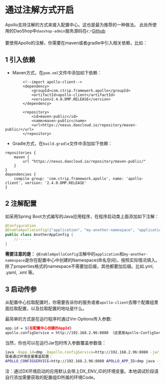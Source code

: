 # 通过注解方式开启
Apollo支持注解的方式来接入配置中心。这也是最为推荐的一种做法。
此处所使用的DaoShop中`daoshop-admin`服务源码在👉[Github](https://github.com/DaoCloud-Labs/daoshop-admin)

要使用Apollo的注解，你需要在maven或者gradle中引入相关依赖，比如：

## 1 引入依赖
- Maven方式，在`pom.xml`文件中添加如下依赖：

```
        <!--import apollo-client-->
        <dependency>
            <groupId>com.ctrip.framework.apollo</groupId>
            <artifactId>apollo-client</artifactId>
            <version>2.4.0.DMP.RELEASE</version>
        </dependency>
        
        <repository>
            <id>maven-public</id>
            <name>maven-public</name>
            <url>https://nexus.daocloud.io/repository/maven-public/</url>
        </repository>
```

- Gradle方式，在`build.gradle`文件中添加如下依赖：

```
repositories {
    maven {
        url "https://nexus.daocloud.io/repository/maven-public/"
    }
}
dependencies {
    compile group: 'com.ctrip.framework.apollo', name: 'apollo-client', version: '2.4.0.DMP.RELEASE'
}
```

## 2 注解配置
如采用Spring Boot方式编写的Java应用程序，在程序启动类上面添加如下注解：

```java
@Configuration
@EnableApolloConfig({"application", "my-another-namespace", "application.yml"})
public class AnotherAppConfig {
	//······
}
```

**需要注意的是：** `@EnableApolloConfig`注解中的`application`和`my-another-namespace`是你在配置中心中创建的Namespace(命名空间)，按照实际情况填入。
除了properties格式的namespace不需要加后缀，其他都要加后缀。比如.yml, .yaml, .xml 等。

## 3 启动传参
从配置中心拉取配置时，你需要告诉你的服务或者`apollo-client`去哪个配置组里面拉取配置，以及拉取配置的地址是什么。

最简单的方式是在运行程序时通过Vm Options传入参数:

```bash
app.id = ${在配置中心创建的AppId}
apollo.configService = http://192.168.2.96:8080 （这里是Apollo-ConfigService的地址。）
```
当然，你也可以在运行Jar包时传入参数覆盖参数值：

```bash
java -Dapp.id=dmp -Dapollo.configService=http://192.168.2.96:8080 -jar your-app.jar
或者通过环境变量覆盖配置：
APOLLO_CONFIGSERVICE=http://192.168.2.96:8080 APOLLO_APP_ID=dmp java -jar your-app.jar
```

注：通过DX环境启动的应用默认会带上DX_ENV_ID的环境变量。本地调试阶段请自行添加需要获取的配置组ID所属的环境Code。

